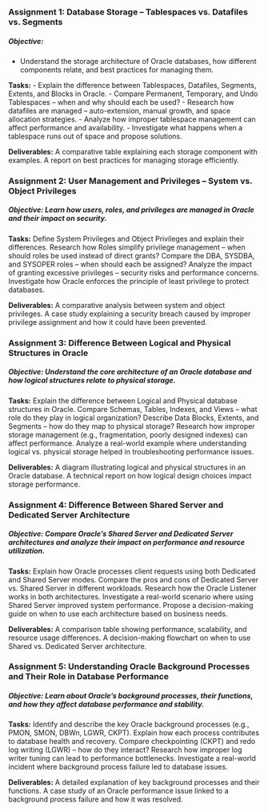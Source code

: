 ### Assignment 1: Database Storage – Tablespaces vs. Datafiles vs. Segments

##### Objective: 
-   Understand the storage architecture of Oracle databases, how different components relate, and best practices for managing them.

**Tasks:**
    - Explain the difference between Tablespaces, Datafiles, Segments, Extents, and Blocks in Oracle.
    - Compare Permanent, Temporary, and Undo Tablespaces – when and why should each be used?
    - Research how datafiles are managed – auto-extension, manual growth, and space allocation strategies.
    - Analyze how improper tablespace management can affect performance and availability.
    - Investigate what happens when a tablespace runs out of space and propose solutions.

**Deliverables:**
A comparative table explaining each storage component with examples.
A report on best practices for managing storage efficiently.

### Assignment 2: User Management and Privileges – System vs. Object Privileges

##### Objective: Learn how users, roles, and privileges are managed in Oracle and their impact on security.

**Tasks:**
Define System Privileges and Object Privileges and explain their differences.
Research how Roles simplify privilege management – when should roles be used instead of direct grants?
Compare the DBA, SYSDBA, and SYSOPER roles – when should each be assigned?
Analyze the impact of granting excessive privileges – security risks and performance concerns.
Investigate how Oracle enforces the principle of least privilege to protect databases.

**Deliverables:**
A comparative analysis between system and object privileges.
A case study explaining a security breach caused by improper privilege assignment and how it could have been prevented.

### Assignment 3: Difference Between Logical and Physical Structures in Oracle

##### Objective: Understand the core architecture of an Oracle database and how logical structures relate to physical storage.

**Tasks:**
Explain the difference between Logical and Physical database structures in Oracle.
Compare Schemas, Tables, Indexes, and Views – what role do they play in logical organization?
Describe Data Blocks, Extents, and Segments – how do they map to physical storage?
Research how improper storage management (e.g., fragmentation, poorly designed indexes) can affect performance.
Analyze a real-world example where understanding logical vs. physical storage helped in troubleshooting performance issues.

**Deliverables:**
A diagram illustrating logical and physical structures in an Oracle database.
A technical report on how logical design choices impact storage performance.

### Assignment 4: Difference Between Shared Server and Dedicated Server Architecture

##### Objective: Compare Oracle’s Shared Server and Dedicated Server architectures and analyze their impact on performance and resource utilization.

**Tasks:**
Explain how Oracle processes client requests using both Dedicated and Shared Server modes.
Compare the pros and cons of Dedicated Server vs. Shared Server in different workloads.
Research how the Oracle Listener works in both architectures.
Investigate a real-world scenario where using Shared Server improved system performance.
Propose a decision-making guide on when to use each architecture based on business needs.

**Deliverables:**
A comparison table showing performance, scalability, and resource usage differences.
A decision-making flowchart on when to use Shared vs. Dedicated Server architecture.

### Assignment 5: Understanding Oracle Background Processes and Their Role in Database Performance

##### Objective: Learn about Oracle’s background processes, their functions, and how they affect database performance and stability.

**Tasks:**
Identify and describe the key Oracle background processes (e.g., PMON, SMON, DBWn, LGWR, CKPT).
Explain how each process contributes to database health and recovery.
Compare checkpointing (CKPT) and redo log writing (LGWR) – how do they interact?
Research how improper log writer tuning can lead to performance bottlenecks.
Investigate a real-world incident where background process failure led to database issues.

**Deliverables:**
A detailed explanation of key background processes and their functions.
A case study of an Oracle performance issue linked to a background process failure and how it was resolved.